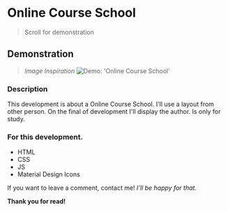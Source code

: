 # Online Course School

> Scroll for demonstration

## Demonstration

> _Image Inspiration_ 
![Demo: 'Online Course School'](assets/imgs/inspiration/inspiration.png)

### Description

This development is about a Online Course School. I'll use a layout from other person. On the final of development I'll display the author. 
Is only for study.

### For this development.

- HTML
- CSS
- JS
- Material Design Icons

If you want to leave a comment, contact me!
_I'll be happy for that._

**Thank you for read!**